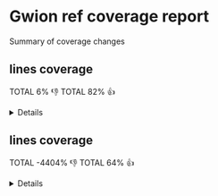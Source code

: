 # Gwion ref coverage report

Summary of coverage changes

## lines coverage

TOTAL 6% :-1:
TOTAL 82% :+1:

<details>
|file|diff|status|
|---|---|---|
|[src/arg.c](https://Gwion.github.io/gwion-coverage-report/ref/index.src_arg.c.html)|-12%|:-1:|
|[src/clean.c](https://Gwion.github.io/gwion-coverage-report/ref/index.src_clean.c.html)|-5%|:+1:|
|[src/compile.c](https://Gwion.github.io/gwion-coverage-report/ref/index.src_compile.c.html)|-30%|:-1:|
|[src/emit/emit.c](https://Gwion.github.io/gwion-coverage-report/ref/index.src_emit_emit.c.html)|-9%|:-1:|
|[src/emit/kind.c](https://Gwion.github.io/gwion-coverage-report/ref/index.src_emit_kind.c.html)|100%|:+1:|
|[src/emit/memoize.c](https://Gwion.github.io/gwion-coverage-report/ref/index.src_emit_memoize.c.html)|100%|:+1:|
|[src/env/context.c](https://Gwion.github.io/gwion-coverage-report/ref/index.src_env_context.c.html)|100%|:+1:|
|[src/env/env.c](https://Gwion.github.io/gwion-coverage-report/ref/index.src_env_env.c.html)|100%|:+1:|
|[src/env/env_utils.c](https://Gwion.github.io/gwion-coverage-report/ref/index.src_env_env_utils.c.html)|84%|:-1:|
|[src/env/envset.c](https://Gwion.github.io/gwion-coverage-report/ref/index.src_env_envset.c.html)|-8%|:+1:|
|[src/env/func.c](https://Gwion.github.io/gwion-coverage-report/ref/index.src_env_func.c.html)|-10%|:-1:|
|[src/env/nspc.c](https://Gwion.github.io/gwion-coverage-report/ref/index.src_env_nspc.c.html)|-2%|:+1:|
|[src/env/trait.c](https://Gwion.github.io/gwion-coverage-report/ref/index.src_env_trait.c.html)|-94%|:-1:|
|[src/env/tupleform.c](https://Gwion.github.io/gwion-coverage-report/ref/index.src_env_tupleform.c.html)|100%|:+1:|
|[src/env/type.c](https://Gwion.github.io/gwion-coverage-report/ref/index.src_env_type.c.html)|-1%|:+1:|
|[src/env/value.c](https://Gwion.github.io/gwion-coverage-report/ref/index.src_env_value.c.html)|17%|:-1:|
|[src/gwion.c](https://Gwion.github.io/gwion-coverage-report/ref/index.src_gwion.c.html)|-9%|:+1:|
|[src/gwiondata.c](https://Gwion.github.io/gwion-coverage-report/ref/index.src_gwiondata.c.html)|66%|:-1:|
|[src/import/cleaner.c](https://Gwion.github.io/gwion-coverage-report/ref/index.src_import_cleaner.c.html)|-22%|:-1:|
|[src/import/import_cdef.c](https://Gwion.github.io/gwion-coverage-report/ref/index.src_import_import_cdef.c.html)|-14%|:+1:|
|[src/import/import_checker.c](https://Gwion.github.io/gwion-coverage-report/ref/index.src_import_import_checker.c.html)|-36%|:+1:|
|[src/import/import_enum.c](https://Gwion.github.io/gwion-coverage-report/ref/index.src_import_import_enum.c.html)|-6%|:+1:|
|[src/import/import_fdef.c](https://Gwion.github.io/gwion-coverage-report/ref/index.src_import_import_fdef.c.html)|-24%|:+1:|
|[src/import/import_internals.c](https://Gwion.github.io/gwion-coverage-report/ref/index.src_import_import_internals.c.html)|-47%|:+1:|
|[src/import/import_item.c](https://Gwion.github.io/gwion-coverage-report/ref/index.src_import_import_item.c.html)|-21%|:+1:|
|[src/import/import_oper.c](https://Gwion.github.io/gwion-coverage-report/ref/index.src_import_import_oper.c.html)|-35%|:+1:|
|[src/import/import_prim.c](https://Gwion.github.io/gwion-coverage-report/ref/index.src_import_import_prim.c.html)|-18%|:+1:|
|[src/import/import_special.c](https://Gwion.github.io/gwion-coverage-report/ref/index.src_import_import_special.c.html)|-26%|:+1:|
|[src/import/import_tdef.c](https://Gwion.github.io/gwion-coverage-report/ref/index.src_import_import_tdef.c.html)|-89%|:-1:|
|[src/import/import_type.c](https://Gwion.github.io/gwion-coverage-report/ref/index.src_import_import_type.c.html)|-25%|:-1:|
|[src/import/import_udef.c](https://Gwion.github.io/gwion-coverage-report/ref/index.src_import_import_udef.c.html)|-17%|:+1:|
|[src/lib/array.c](https://Gwion.github.io/gwion-coverage-report/ref/index.src_lib_array.c.html)|-39%|:-1:|
|[src/lib/closure.c](https://Gwion.github.io/gwion-coverage-report/ref/index.src_lib_closure.c.html)|-17%|:-1:|
|[src/lib/deep_equal.c](https://Gwion.github.io/gwion-coverage-report/ref/index.src_lib_deep_equal.c.html)|-1%|:-1:|
|[src/lib/dict.c](https://Gwion.github.io/gwion-coverage-report/ref/index.src_lib_dict.c.html)|-29%|:-1:|
|[src/lib/engine.c](https://Gwion.github.io/gwion-coverage-report/ref/index.src_lib_engine.c.html)|43%|:-1:|
|[src/lib/event.c](https://Gwion.github.io/gwion-coverage-report/ref/index.src_lib_event.c.html)|87%|:-1:|
|[src/lib/instr.c](https://Gwion.github.io/gwion-coverage-report/ref/index.src_lib_instr.c.html)|-23%|:-1:|
|[src/lib/lib_class.c](https://Gwion.github.io/gwion-coverage-report/ref/index.src_lib_lib_class.c.html)|-44%|:+1:|
|[src/lib/lib_gack.c](https://Gwion.github.io/gwion-coverage-report/ref/index.src_lib_lib_gack.c.html)|-63%|:-1:|
|[src/lib/locale.c](https://Gwion.github.io/gwion-coverage-report/ref/index.src_lib_locale.c.html)|-4%|:-1:|
|[src/lib/modules.c](https://Gwion.github.io/gwion-coverage-report/ref/index.src_lib_modules.c.html)|22%|:+1:|
|[src/lib/object.c](https://Gwion.github.io/gwion-coverage-report/ref/index.src_lib_object.c.html)|-2%|:+1:|
|[src/lib/object_op.c](https://Gwion.github.io/gwion-coverage-report/ref/index.src_lib_object_op.c.html)|-19%|:-1:|
|[src/lib/opfunc.c](https://Gwion.github.io/gwion-coverage-report/ref/index.src_lib_opfunc.c.html)|-19%|:+1:|
|[src/lib/prim.c](https://Gwion.github.io/gwion-coverage-report/ref/index.src_lib_prim.c.html)|3%|:+1:|
|[src/lib/prim_values.c](https://Gwion.github.io/gwion-coverage-report/ref/index.src_lib_prim_values.c.html)|100%|:+1:|
|[src/lib/ptr.c](https://Gwion.github.io/gwion-coverage-report/ref/index.src_lib_ptr.c.html)|-8%|:-1:|
|[src/lib/ref.c](https://Gwion.github.io/gwion-coverage-report/ref/index.src_lib_ref.c.html)|-39%|:+1:|
|[src/lib/shred.c](https://Gwion.github.io/gwion-coverage-report/ref/index.src_lib_shred.c.html)|-12%|:-1:|
|[src/lib/sift.c](https://Gwion.github.io/gwion-coverage-report/ref/index.src_lib_sift.c.html)|-23%|:-1:|
|[src/lib/string.c](https://Gwion.github.io/gwion-coverage-report/ref/index.src_lib_string.c.html)|-26%|:-1:|
|[src/lib/tmpl_info.c](https://Gwion.github.io/gwion-coverage-report/ref/index.src_lib_tmpl_info.c.html)|-3%|:-1:|
|[src/lib/ugen.c](https://Gwion.github.io/gwion-coverage-report/ref/index.src_lib_ugen.c.html)|-18%|:+1:|
|[src/lib/union.c](https://Gwion.github.io/gwion-coverage-report/ref/index.src_lib_union.c.html)|-12%|:+1:|
|[src/lib/xork.c](https://Gwion.github.io/gwion-coverage-report/ref/index.src_lib_xork.c.html)|-16%|:-1:|
|[src/main.c](https://Gwion.github.io/gwion-coverage-report/ref/index.src_main.c.html)|-4%|:-1:|
|[src/parse/check.c](https://Gwion.github.io/gwion-coverage-report/ref/index.src_parse_check.c.html)|-9%|:-1:|
|[src/parse/check_traits.c](https://Gwion.github.io/gwion-coverage-report/ref/index.src_parse_check_traits.c.html)|-100%|:-1:|
|[src/parse/compat_func.c](https://Gwion.github.io/gwion-coverage-report/ref/index.src_parse_compat_func.c.html)|100%|:+1:|
|[src/parse/default_arg.c](https://Gwion.github.io/gwion-coverage-report/ref/index.src_parse_default_arg.c.html)|-20%|:+1:|
|[src/parse/did_you_mean.c](https://Gwion.github.io/gwion-coverage-report/ref/index.src_parse_did_you_mean.c.html)|-31%|:+1:|
|[src/parse/func_operator.c](https://Gwion.github.io/gwion-coverage-report/ref/index.src_parse_func_operator.c.html)|68%|:-1:|
|[src/parse/func_resolve_tmpl.c](https://Gwion.github.io/gwion-coverage-report/ref/index.src_parse_func_resolve_tmpl.c.html)|-19%|:+1:|
|[src/parse/operator.c](https://Gwion.github.io/gwion-coverage-report/ref/index.src_parse_operator.c.html)|1%|:+1:|
|[src/parse/partial.c](https://Gwion.github.io/gwion-coverage-report/ref/index.src_parse_partial.c.html)|-8%|:+1:|
|[src/parse/scan0.c](https://Gwion.github.io/gwion-coverage-report/ref/index.src_parse_scan0.c.html)|-20%|:+1:|
|[src/parse/scan1.c](https://Gwion.github.io/gwion-coverage-report/ref/index.src_parse_scan1.c.html)|-5%|:+1:|
|[src/parse/scanx.c](https://Gwion.github.io/gwion-coverage-report/ref/index.src_parse_scanx.c.html)|100%|:+1:|
|[src/parse/template.c](https://Gwion.github.io/gwion-coverage-report/ref/index.src_parse_template.c.html)|65%|:+1:|
|[src/parse/traverse.c](https://Gwion.github.io/gwion-coverage-report/ref/index.src_parse_traverse.c.html)|86%|:+1:|
|[src/parse/type_decl.c](https://Gwion.github.io/gwion-coverage-report/ref/index.src_parse_type_decl.c.html)|95%|:+1:|
|[src/pass.c](https://Gwion.github.io/gwion-coverage-report/ref/index.src_pass.c.html)|100%|:+1:|
|[src/plug.c](https://Gwion.github.io/gwion-coverage-report/ref/index.src_plug.c.html)|52%|:+1:|
|[src/soundinfo.c](https://Gwion.github.io/gwion-coverage-report/ref/index.src_soundinfo.c.html)|100%|:+1:|
|[src/vm/driver.c](https://Gwion.github.io/gwion-coverage-report/ref/index.src_vm_driver.c.html)|100%|:+1:|
|[src/vm/gack.c](https://Gwion.github.io/gwion-coverage-report/ref/index.src_vm_gack.c.html)|95%|:+1:|
|[src/vm/shreduler.c](https://Gwion.github.io/gwion-coverage-report/ref/index.src_vm_shreduler.c.html)|100%|:+1:|
|[src/vm/vm.c](https://Gwion.github.io/gwion-coverage-report/ref/index.src_vm_vm.c.html)|82%|:+1:|
|[src/vm/vm_code.c](https://Gwion.github.io/gwion-coverage-report/ref/index.src_vm_vm_code.c.html)|89%|:+1:|
|[src/vm/vm_name.c](https://Gwion.github.io/gwion-coverage-report/ref/index.src_vm_vm_name.c.html)|75%|:+1:|
|[src/vm/vm_shred.c](https://Gwion.github.io/gwion-coverage-report/ref/index.src_vm_vm_shred.c.html)|87%|:+1:|
</details>

## lines coverage

TOTAL -4404% :-1:
TOTAL 64% :+1:

<details>
|file|diff|status|
|---|---|---|
|[src/arg.c](https://Gwion.github.io/gwion-coverage-report/ref/index.src_arg.c.html)|-15%|:-1:|
|[src/clean.c](https://Gwion.github.io/gwion-coverage-report/ref/index.src_clean.c.html)|-9%|:-1:|
|[src/compile.c](https://Gwion.github.io/gwion-coverage-report/ref/index.src_compile.c.html)|-30%|:-1:|
|[src/emit/emit.c](https://Gwion.github.io/gwion-coverage-report/ref/index.src_emit_emit.c.html)|-9%|:-1:|
|[src/emit/emitter.c](https://Gwion.github.io/gwion-coverage-report/ref/index.src_emit_emitter.c.html)|-13%|:+1:|
|[src/emit/escape.c](https://Gwion.github.io/gwion-coverage-report/ref/index.src_emit_escape.c.html)|-4%|:-1:|
|[src/emit/kind.c](https://Gwion.github.io/gwion-coverage-report/ref/index.src_emit_kind.c.html)|100%|:+1:|
|[src/emit/memoize.c](https://Gwion.github.io/gwion-coverage-report/ref/index.src_emit_memoize.c.html)|100%|:+1:|
|[src/env/context.c](https://Gwion.github.io/gwion-coverage-report/ref/index.src_env_context.c.html)|-10%|:+1:|
|[src/env/env.c](https://Gwion.github.io/gwion-coverage-report/ref/index.src_env_env.c.html)|-24%|:-1:|
|[src/env/env_utils.c](https://Gwion.github.io/gwion-coverage-report/ref/index.src_env_env_utils.c.html)|24%|:+1:|
|[src/env/envset.c](https://Gwion.github.io/gwion-coverage-report/ref/index.src_env_envset.c.html)|-23%|:-1:|
|[src/env/func.c](https://Gwion.github.io/gwion-coverage-report/ref/index.src_env_func.c.html)|3%|:+1:|
|[src/env/nspc.c](https://Gwion.github.io/gwion-coverage-report/ref/index.src_env_nspc.c.html)|-7%|:-1:|
|[src/env/trait.c](https://Gwion.github.io/gwion-coverage-report/ref/index.src_env_trait.c.html)|-78%|:-1:|
|[src/env/tupleform.c](https://Gwion.github.io/gwion-coverage-report/ref/index.src_env_tupleform.c.html)|-13%|:+1:|
|[src/env/type.c](https://Gwion.github.io/gwion-coverage-report/ref/index.src_env_type.c.html)|-6%|:+1:|
|[src/gwion.c](https://Gwion.github.io/gwion-coverage-report/ref/index.src_gwion.c.html)|-25%|:+1:|
|[src/gwiondata.c](https://Gwion.github.io/gwion-coverage-report/ref/index.src_gwiondata.c.html)|67%|:-1:|
|[src/import/cleaner.c](https://Gwion.github.io/gwion-coverage-report/ref/index.src_import_cleaner.c.html)|-41%|:-1:|
|[src/import/import_cdef.c](https://Gwion.github.io/gwion-coverage-report/ref/index.src_import_import_cdef.c.html)|-13%|:-1:|
|[src/import/import_checker.c](https://Gwion.github.io/gwion-coverage-report/ref/index.src_import_import_checker.c.html)|-43%|:-1:|
|[src/import/import_enum.c](https://Gwion.github.io/gwion-coverage-report/ref/index.src_import_import_enum.c.html)|-47%|:+1:|
|[src/import/import_fdef.c](https://Gwion.github.io/gwion-coverage-report/ref/index.src_import_import_fdef.c.html)|-40%|:-1:|
|[src/import/import_internals.c](https://Gwion.github.io/gwion-coverage-report/ref/index.src_import_import_internals.c.html)|-40%|:+1:|
|[src/import/import_oper.c](https://Gwion.github.io/gwion-coverage-report/ref/index.src_import_import_oper.c.html)|-47%|:-1:|
|[src/import/import_prim.c](https://Gwion.github.io/gwion-coverage-report/ref/index.src_import_import_prim.c.html)|-21%|:-1:|
|[src/import/import_special.c](https://Gwion.github.io/gwion-coverage-report/ref/index.src_import_import_special.c.html)|-72%|:-1:|
|[src/import/import_tdef.c](https://Gwion.github.io/gwion-coverage-report/ref/index.src_import_import_tdef.c.html)|-77%|:-1:|
|[src/import/import_type.c](https://Gwion.github.io/gwion-coverage-report/ref/index.src_import_import_type.c.html)|-12%|:-1:|
|[src/import/import_udef.c](https://Gwion.github.io/gwion-coverage-report/ref/index.src_import_import_udef.c.html)|-31%|:-1:|
|[src/lib/array.c](https://Gwion.github.io/gwion-coverage-report/ref/index.src_lib_array.c.html)|-39%|:-1:|
|[src/lib/closure.c](https://Gwion.github.io/gwion-coverage-report/ref/index.src_lib_closure.c.html)|-20%|:-1:|
|[src/lib/deep_equal.c](https://Gwion.github.io/gwion-coverage-report/ref/index.src_lib_deep_equal.c.html)|-10%|:-1:|
|[src/lib/dict.c](https://Gwion.github.io/gwion-coverage-report/ref/index.src_lib_dict.c.html)|-51%|:-1:|
|[src/lib/engine.c](https://Gwion.github.io/gwion-coverage-report/ref/index.src_lib_engine.c.html)|-32%|:-1:|
|[src/lib/event.c](https://Gwion.github.io/gwion-coverage-report/ref/index.src_lib_event.c.html)|8%|:+1:|
|[src/lib/instr.c](https://Gwion.github.io/gwion-coverage-report/ref/index.src_lib_instr.c.html)|-17%|:-1:|
|[src/lib/lib_gack.c](https://Gwion.github.io/gwion-coverage-report/ref/index.src_lib_lib_gack.c.html)|-55%|:-1:|
|[src/lib/locale.c](https://Gwion.github.io/gwion-coverage-report/ref/index.src_lib_locale.c.html)|-20%|:-1:|
|[src/lib/modules.c](https://Gwion.github.io/gwion-coverage-report/ref/index.src_lib_modules.c.html)|20%|:+1:|
|[src/lib/object.c](https://Gwion.github.io/gwion-coverage-report/ref/index.src_lib_object.c.html)|4%|:+1:|
|[src/lib/object_op.c](https://Gwion.github.io/gwion-coverage-report/ref/index.src_lib_object_op.c.html)|-14%|:-1:|
|[src/lib/opfunc.c](https://Gwion.github.io/gwion-coverage-report/ref/index.src_lib_opfunc.c.html)|-25%|:+1:|
|[src/lib/prim.c](https://Gwion.github.io/gwion-coverage-report/ref/index.src_lib_prim.c.html)|-43%|:-1:|
|[src/lib/ptr.c](https://Gwion.github.io/gwion-coverage-report/ref/index.src_lib_ptr.c.html)|-11%|:-1:|
|[src/lib/ref.c](https://Gwion.github.io/gwion-coverage-report/ref/index.src_lib_ref.c.html)|-64%|:+1:|
|[src/lib/shred.c](https://Gwion.github.io/gwion-coverage-report/ref/index.src_lib_shred.c.html)|-43%|:-1:|
|[src/lib/sift.c](https://Gwion.github.io/gwion-coverage-report/ref/index.src_lib_sift.c.html)|-16%|:-1:|
|[src/lib/string.c](https://Gwion.github.io/gwion-coverage-report/ref/index.src_lib_string.c.html)|-29%|:-1:|
|[src/lib/tmpl_info.c](https://Gwion.github.io/gwion-coverage-report/ref/index.src_lib_tmpl_info.c.html)|-3%|:-1:|
|[src/lib/ugen.c](https://Gwion.github.io/gwion-coverage-report/ref/index.src_lib_ugen.c.html)|-52%|:-1:|
|[src/lib/union.c](https://Gwion.github.io/gwion-coverage-report/ref/index.src_lib_union.c.html)|-38%|:+1:|
|[src/lib/xork.c](https://Gwion.github.io/gwion-coverage-report/ref/index.src_lib_xork.c.html)|6%|:+1:|
|[src/main.c](https://Gwion.github.io/gwion-coverage-report/ref/index.src_main.c.html)|-5%|:-1:|
|[src/parse/check.c](https://Gwion.github.io/gwion-coverage-report/ref/index.src_parse_check.c.html)|-23%|:-1:|
|[src/parse/check_traits.c](https://Gwion.github.io/gwion-coverage-report/ref/index.src_parse_check_traits.c.html)|-100%|:-1:|
|[src/parse/compat_func.c](https://Gwion.github.io/gwion-coverage-report/ref/index.src_parse_compat_func.c.html)|-9%|:-1:|
|[src/parse/did_you_mean.c](https://Gwion.github.io/gwion-coverage-report/ref/index.src_parse_did_you_mean.c.html)|-36%|:+1:|
|[src/parse/func_operator.c](https://Gwion.github.io/gwion-coverage-report/ref/index.src_parse_func_operator.c.html)|6%|:+1:|
|[src/parse/func_resolve_tmpl.c](https://Gwion.github.io/gwion-coverage-report/ref/index.src_parse_func_resolve_tmpl.c.html)|-23%|:+1:|
|[src/parse/operator.c](https://Gwion.github.io/gwion-coverage-report/ref/index.src_parse_operator.c.html)|16%|:+1:|
|[src/parse/partial.c](https://Gwion.github.io/gwion-coverage-report/ref/index.src_parse_partial.c.html)|-32%|:+1:|
|[src/parse/scan0.c](https://Gwion.github.io/gwion-coverage-report/ref/index.src_parse_scan0.c.html)|-8%|:-1:|
|[src/parse/scan1.c](https://Gwion.github.io/gwion-coverage-report/ref/index.src_parse_scan1.c.html)|-21%|:+1:|
|[src/parse/scanx.c](https://Gwion.github.io/gwion-coverage-report/ref/index.src_parse_scanx.c.html)|4%|:+1:|
|[src/parse/template.c](https://Gwion.github.io/gwion-coverage-report/ref/index.src_parse_template.c.html)|66%|:+1:|
|[src/parse/traverse.c](https://Gwion.github.io/gwion-coverage-report/ref/index.src_parse_traverse.c.html)|54%|:+1:|
|[src/parse/type_decl.c](https://Gwion.github.io/gwion-coverage-report/ref/index.src_parse_type_decl.c.html)|62%|:+1:|
|[src/pass.c](https://Gwion.github.io/gwion-coverage-report/ref/index.src_pass.c.html)|100%|:+1:|
|[src/plug.c](https://Gwion.github.io/gwion-coverage-report/ref/index.src_plug.c.html)|42%|:+1:|
|[src/vm/driver.c](https://Gwion.github.io/gwion-coverage-report/ref/index.src_vm_driver.c.html)|100%|:+1:|
|[src/vm/gack.c](https://Gwion.github.io/gwion-coverage-report/ref/index.src_vm_gack.c.html)|85%|:+1:|
|[src/vm/shreduler.c](https://Gwion.github.io/gwion-coverage-report/ref/index.src_vm_shreduler.c.html)|95%|:+1:|
|[src/vm/vm.c](https://Gwion.github.io/gwion-coverage-report/ref/index.src_vm_vm.c.html)|57%|:+1:|
|[src/vm/vm_code.c](https://Gwion.github.io/gwion-coverage-report/ref/index.src_vm_vm_code.c.html)|86%|:+1:|
|[src/vm/vm_name.c](https://Gwion.github.io/gwion-coverage-report/ref/index.src_vm_vm_name.c.html)|50%|:+1:|
|[src/vm/vm_shred.c](https://Gwion.github.io/gwion-coverage-report/ref/index.src_vm_vm_shred.c.html)|60%|:+1:|
</details>

